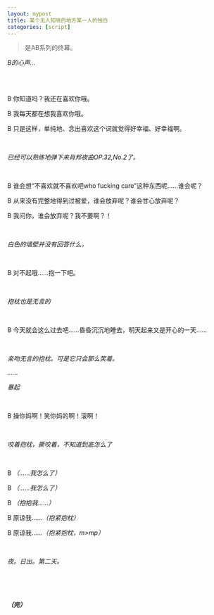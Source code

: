 ```yaml
---
layout: mypost
title: 某个无人知晓的地方某一人的独白
categories: [script]
---
```


>是AB系列的终幕。

*B的心声...*

<br><br>

B		你知道吗？我还在喜欢你哦。

B		我每天都在想我喜欢你哦。

B		只是这样，单纯地、念出喜欢这个词就觉得好幸福、好幸福啊。

<br>

*已经可以熟练地弹下来肖邦夜曲OP.32,No.2了。*

<br>

B		谁会想“不喜欢就不喜欢吧who fucking care”这种东西呢……谁会呢？

B		从来没有完整地得到过被爱，谁会放弃呢？谁会甘心放弃呢？

B		我问你，谁会放弃呢？我不要啊？！

<br>

*白色的墙壁并没有回答什么。*

<br>

B		对不起哦……抱一下吧。

<br>

*抱枕也是无言的*

<br>

B		今天就会这么过去吧……昏昏沉沉地睡去，明天起来又是开心的一天……

<br>

*亲吻无言的抱枕。可是它只会那么笑着。*

*……*

*暴起*

<br>

B		操你妈啊！笑你妈的啊！滚啊！

<br>

*咬着抱枕，撕咬着，不知道到底怎么了*

<br>

B		*（……我怎么了）*

B		*（……我怎么了）*

B		*（抱抱我……）*

B		原谅我……*（抱紧抱枕）*

B		原谅我……*（抱紧抱枕，m>mp）*

<br>

*夜。日出。第二天。*

<br>

<br>

<br>





***（完）***